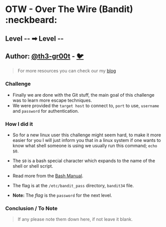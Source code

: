 # OTW - Over The Wire (Bandit) :neckbeard:

## Level -- ➡ Level --
## Author: [@th3-gr00t](https://th33-gr00t.tk/) -  [:bird:](https://twitter.com/th3_gr00t/)

> For more resources you can check our my [blog](https://th33gr00t.blogspot.com/)

### Challenge

- Finally we are done with the Git stuff, the main goal of this challenge was to learn more escape techniques.
- We were provided the `target host` to connect to, `port` to use, `username` and `password` for authentication.

### How I did it

- So for a new linux user this challenge might seem hard, to make it more easier for you I will just inform you that in a linux system if one wants to know what shell someone is using we usually run this command; `echo $0`.
- The `$0` is a bash special character which expands to the name of the shell or shell script.
- Read more from the [Bash Manual](https://www.gnu.org/software/bash/manual/bash.html).


- The flag is at the `/etc/bandit_pass` directory, `bandit34` file.
- **Note:** The *flag* is the `password` for the next level.

### Conclusion / To Note

> If any please note them down here, if not leave it blank. 
